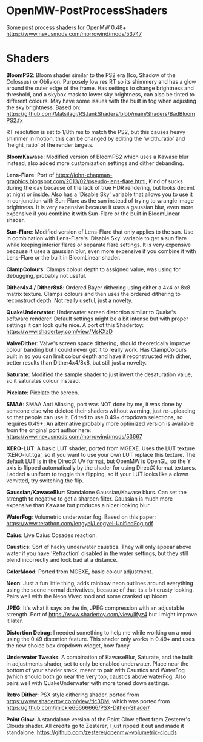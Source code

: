 # OpenMW-PostProcessShaders
Some post process shaders for OpenMW 0.48+
https://www.nexusmods.com/morrowind/mods/53747

# Shaders
**BloomPS2**: 
Bloom shader similar to the PS2 era (Ico, Shadow of the Colossus) or Oblivion. Purposely low res RT so its shimmery and has a glow around the outer edge of the frame. Has settings to change brightness and threshold, and a skybox mask to lower sky brightness, can also be tinted to different colours. May have some issues with the built in fog when adjusting the sky brightness. Based on: https://github.com/Matsilagi/RSJankShaders/blob/main/Shaders/BadBloomPS2.fx

RT resolution is set to 1/8th res to match the PS2, but this causes heavy shimmer in motion, this can be changed by editing the 'width_ratio' and 'height_ratio' of the render targets.

**BloomKawase**:
Modified version of BloomPS2 which uses a Kawase blur instead, also added more customization settings and dither debanding. 

**Lens-Flare**:
Port of https://john-chapman-graphics.blogspot.com/2013/02/pseudo-lens-flare.html, Kind of sucks during the day because of the lack of true HDR rendering, but looks decent at night or inside. Also has a 'Disable Sky' variable that allows you to use it in conjunction with Sun-Flare as the sun instead of trying to wrangle image brightness. It is very expensive because it uses a gaussian blur, even more expensive if you combine it with Sun-Flare or the built in BloomLinear shader.

**Sun-Flare**:
Modified version of Lens-Flare that only applies to the sun. Use in combination with Lens-Flare's 'Disable Sky' variable to get a sun flare while keeping interior flares or separate flare settings. It is very expensive because it uses a gaussian blur, even more expensive if you combine it with Lens-Flare or the built in BloomLinear shader.

**ClampColours**:
Clamps colour depth to assigned value, was using for debugging, probably not useful.

**Dither4x4 / Dither8x8**:
Ordered Bayer dithering using either a 4x4 or 8x8 matrix texture. Clamps colours and then uses the ordered dithering to reconstruct depth. Not really useful, just a novelty.

**QuakeUnderwater**: 
Underwater screen distortion similar to Quake's software renderer. Default settings might be a bit intense but with proper settings it can look quite nice. A port of this Shadertoy: https://www.shadertoy.com/view/MsKXzD

**ValveDither**: 
Valve's screen space dithering, should theoretically improve colour banding but I could never get it to really work. Has ClampColours built in so you can limit colour depth and have it reconstructed with dither, better results than Dither4x4/8x8, but still just a novelty.

**Saturate**: 
Modified the sample shader to just invert the desaturation value, so it saturates colour instead.

**Pixelate**: 
Pixelate the screen.

**SMAA**:
SMAA Anti Aliasing, port was NOT done by me, it was done by someone else who deleted their shaders without warning, just re-uploading so that people can use it. Edited to use 0.49+ dropdown selections, so requires 0.49+. An alternative probably more optimized version is available from the original port author here: https://www.nexusmods.com/morrowind/mods/53667

**XERO-LUT**:
A basic LUT shader, ported from MGEXE. Uses the LUT texture 'XERO-lut.tga', so if you want to use your own LUT replace this texture. The default LUT is in the DirectX UV format, but OpenMW is OpenGL, so the Y axis is flipped automatically by the shader for using DirectX format textures. I added a uniform to toggle this flipping, so if your LUT looks like a clown vomitted, try switching the flip.

**Gaussian/KawaseBlur**:
Standalone Gaussian/Kawase blurs. Can set the strength to negative to get a sharpen filter. Gaussian is much more expensive than Kawase but produces a nicer looking blur.

**WaterFog**:
Volumetric underwater fog. Based on this paper: https://www.terathon.com/lengyel/Lengyel-UnifiedFog.pdf

**Caius**:
Live Caius Cosades reaction.

**Caustics**:
Sort of hacky underwater caustics. They will only appear above water if you have 'Refraction' disabled in the water settings, but they still blend incorrectly and look bad at a distance.

**ColorMood**:
Ported from MGEXE, basic colour adjustment.

**Neon**:
Just a fun little thing, adds rainbow neon outlines around everything using the scene normal derivatives, because of that its a bit crusty looking. Pairs well with the Neon Vivec mod and some cranked up bloom.

**JPEG**:
It's what it says on the tin, JPEG compression with an adjustable strength. Port of https://www.shadertoy.com/view/llfyz4 but I might improve it later.

**Distortion Debug**:
I needed something to help me while working on a mod using the 0.49 distortion feature. This shader only works in 0.49+ and uses the new choice box dropdown widget, how fancy.

**Underwater Tweaks**:
A combination of KawaseBlur, Saturate, and the built in adjustments shader, set to only be enabled underwater. Place near the bottom of your shader stack, meant to pair with Caustics and WaterFog (which should both go near the very top, caustics above waterFog. Also pairs well with QuakeUnderwater with more toned down settings.

**Retro Dither**:
PSX style dithering shader, ported from https://www.shadertoy.com/view/tlc3DM, which was ported from https://github.com/jmickle66666666/PSX-Dither-Shader/

**Point Glow**:
A standalone version of the Point Glow effect from Zesterer's Clouds shader. All credits go to Zesterer, I just ripped it out and made it standalone. https://github.com/zesterer/openmw-volumetric-clouds
